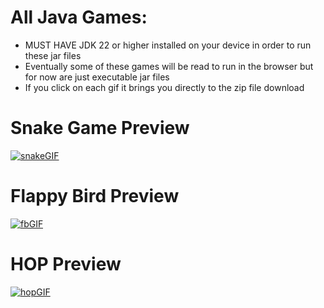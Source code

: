 # All Java Games:
- MUST HAVE JDK 22 or higher installed on your device in order to run these jar files
- Eventually some of these games will be read to run in the browser but for now are just executable jar files
- If you click on each gif it brings you directly to the zip file download
# Snake Game Preview

[![snakeGIF](https://github.com/user-attachments/assets/ce90d956-50de-4168-90bd-ddfce76f2f36)](https://github.com/maxwelllokshin1/javaProjects/blob/main/Jar%20File%20games/snek.zip)

# Flappy Bird Preview

[![fbGIF](https://github.com/user-attachments/assets/6d53955c-7cca-4fd4-9e3d-67f5d8131dcb)](https://github.com/maxwelllokshin1/javaProjects/blob/main/Jar%20File%20games/flappyBirdGame.zip)

# HOP Preview
[![hopGIF](https://github.com/user-attachments/assets/12197b9d-820a-4d51-83e1-5f4af25366e4)](https://github.com/maxwelllokshin1/javaProjects/blob/main/Jar%20File%20games/HOP.zip)

